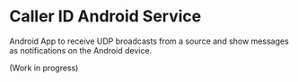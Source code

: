# Caller ID Android Service

Android App to receive UDP broadcasts from a source and show messages as notifications on the Android device.

(Work in progress)
